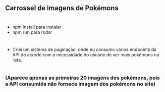 ## Carrossel de imagens de Pokémons
#

* npm install para instalar
* npm run para rodar

#

* Criei um sistema
de paginação, onde eu consumo vários endpoints da API de acordo com a necessidade do usuário de ver mais pokémons na lista.

#

### (Aparece apenas as primeiras 20 imagens dos pokémons, pois a API consumida não fornece imagem dos pokémons no site)